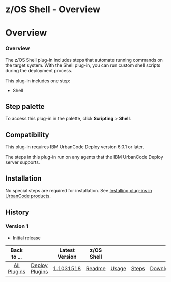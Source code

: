 
z/OS Shell - Overview
=====================

# Overview



### Overview




  The z/OS Shell plug-in includes steps that automate running commands on the target system. With the Shell plug-in, you can run custom shell scripts during the deployment process.


This plug-in includes one step:


* Shell



Step palette
------------


To access this plug-in in the palette, click **Scripting** > **Shell**.


Compatibility
-------------


This plug-in requires IBM UrbanCode Deploy version 6.0.1 or later.


The steps in this plug-in run on any agents that the IBM UrbanCode Deploy server supports.


Installation
------------


No special steps are required for installation. See [Installing plug-ins in UrbanCode products](https://www.urbancode.com/resource/installing-plug-ins-in-urbancode-products/).


History
-------


### Version 1


* Initial release


 


 



|Back to ...||Latest Version|z/OS Shell ||||
| :---: | :---: | :---: | :---: | :---: | :---: | :---: |
|[All Plugins](../../index.md)|[Deploy Plugins](../README.md)|[1.1031518](https://raw.githubusercontent.com/UrbanCode/IBM-UCD-PLUGINS/main/files/java-shell/java-shell-1.1031518.zip)|[Readme](README.md)|[Usage](usage.md)|[Steps](steps.md)|[Downloads](downloads.md)|
